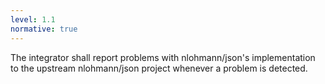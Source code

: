 ```yaml
---
level: 1.1
normative: true
---
```


The integrator shall report problems with nlohmann/json's implementation to the upstream nlohmann/json project whenever a problem is detected.